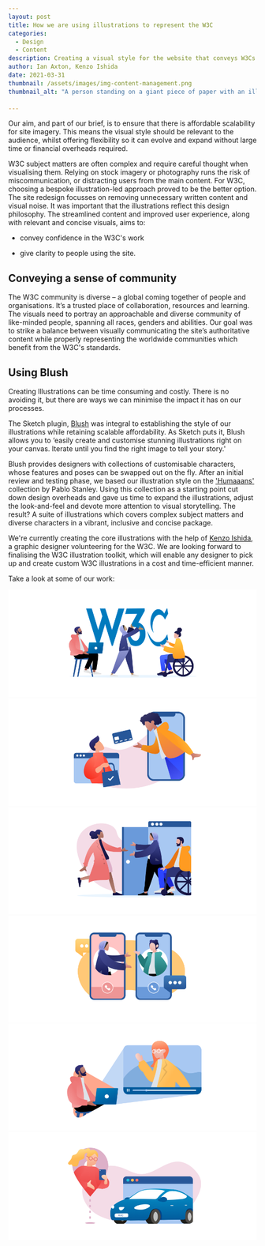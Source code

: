 ```yaml
---
layout: post
title: How we are using illustrations to represent the W3C
categories:
  - Design
  - Content
description: Creating a visual style for the website that conveys W3Cs unique community and work
author: Ian Axton, Kenzo Ishida
date: 2021-03-31
thumbnail: /assets/images/img-content-management.png
thumbnail_alt: "A person standing on a giant piece of paper with an illustration of part of a web page. The person has a rake, and is using it to rake the content to make it look neater."

---
```


Our aim, and part of our brief, is to ensure that there is affordable scalability for site imagery. This means the visual style should be relevant to the audience, whilst offering flexibility so it can evolve and expand without large time or financial overheads required. 

W3C subject matters are often complex and require careful thought when visualising them. Relying on stock imagery or photography runs the risk of miscommunication, or distracting users from the main content. For W3C, choosing a bespoke illustration-led approach proved to be the better option. The site redesign focusses on removing unnecessary written content and visual noise. It was important that the illustrations reflect this design philosophy. The streamlined content and improved user experience, along with relevant and concise visuals, aims to:

* convey confidence in the W3C's work 

* give clarity to people using the site.
   

## Conveying a sense of community

The W3C community is diverse – a global coming together of people and organisations. It’s a trusted place of collaboration, resources and learning. The visuals need to portray an approachable and diverse community of like-minded people, spanning all races, genders and abilities. Our goal was to strike a balance between visually communicating the site’s authoritative content while properly representing the worldwide communities which benefit from the W3C's standards.

## Using Blush

Creating Illustrations can be time consuming and costly. There is no avoiding it, but there are ways we can minimise the impact it has on our processes.

The Sketch plugin, [Blush](https://blush.design/sketch) was integral to establishing the style of our illustrations while retaining scalable affordability. As Sketch puts it, Blush allows you to ‘easily create and customise stunning illustrations right on your canvas. Iterate until you find the right image to tell your story.'

Blush provides designers with collections of customisable characters, whose features and poses can be swapped out on the fly. After an initial review and testing phase, we based our illustration style on the ['Humaaans'](https://blush.design/collections/humaaans) collection by Pablo Stanley. Using this collection as a starting point cut down design overheads and gave us time to expand the illustrations, adjust the look-and-feel and devote more attention to visual storytelling. The result? A suite of illustrations which covers complex subject matters and diverse characters in a vibrant, inclusive and concise package.

We're currently creating the core illustrations with the help of [Kenzo Ishida](https://www.linkedin.com/in/kenzo-ishida-5b892a130/), a graphic designer volunteering for the W3C. We are looking forward to finalising the W3C illustration toolkit, which will enable any designer to pick up and create custom W3C illustrations in a cost and time-efficient manner. 

Take a look at some of our work:

<img src="/assets/images/illu-web-w3c.png" alt="An illustration of a large W3C logo in the background with three people. A man with black skin is sitting on a chair with his laptop, looking up at the logo. A woman with brown skin is wearing a hijab and is holding the '3' from the W3C logo in place. A woman with peach skin using a wheelchair is holding the 'C' from the W3C logo in place." />

<img src="/assets/images/illu-web-payment.png" alt="An illustration showing a representation of online shopping via a mobile phone. On the left, a web browser is overlayed with a person with peach skin holding a shopping bag with a tick. On the right, a mobile phone is overlayed with a person with olive skin, reaching out of the phone, towards the web browser. Between the two people is a credit card." />

<img src="/assets/images/illu-opening-door.png" alt="An illustration of a web browser in the style of an open door. Two people, a woman with brown skin and a hijab and a man with peach skin using a wheelchair, are welcoming a third person with black skin in through the door, into the web browser." />

<img src="/assets/images/illu-talking-phones.png" alt="An illustration depicting two women having a mobile phone conversation. On the left is a phone; inside it is a woman with brown skin wearing a hijab, reaching towards the other phone and woman. In the phone on the right, a woman with peach skin is gesturing back, with one arm bent as if in explanation." />

<img src="/assets/images/illu-laptop-projection.png" alt="An illustration of a man with black skin sitting on a chair with a laptop on his lap. He is looking at a projection beaming from the laptop: a video of a woman with peach skin and orange hair. Her arm is out as if waving towards the man." />

<img src="/assets/images/illu-car.png" alt="An illustration of a map-pin overlaid with a woman with peach skin and glasses looking at her mobile phone. There is a dotted line linking the map-pin to a spot below. On the right is a web browser overlaid with a car which is facing the map-pin and woman." />
